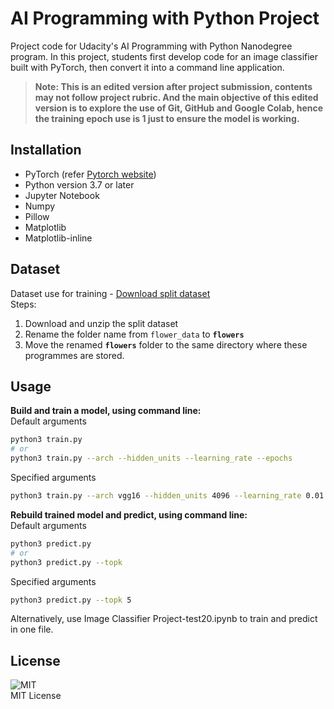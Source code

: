 # AI Programming with Python Project

Project code for Udacity's AI Programming with Python Nanodegree program. In this project, students first develop code for an image classifier built with PyTorch, then convert it into a command line application.

> **Note: This is an edited version after project submission, contents may not follow project rubric. And the main objective of this edited version is to explore the use of Git, GitHub and Google Colab, hence the training epoch use is 1 just to ensure the model is working.**


## Installation

* PyTorch (refer [Pytorch website](https://pytorch.org/get-started/locally/))
* Python version 3.7 or later
* Jupyter Notebook
* Numpy
* Pillow
* Matplotlib
* Matplotlib-inline


## Dataset

Dataset use for training - 
[Download split dataset](https://s3.amazonaws.com/content.udacity-data.com/nd089/flower_data.tar.gz)  
Steps:  
1. Download and unzip the split dataset
2. Rename the folder name from `flower_data` to **`flowers`**
3. Move the renamed **`flowers`** folder to the same directory where these programmes are stored. 


## Usage

**Build and train a model, using command line:**  
Default arguments
```bash
python3 train.py
# or
python3 train.py --arch --hidden_units --learning_rate --epochs
```  
Specified arguments
```bash
python3 train.py --arch vgg16 --hidden_units 4096 --learning_rate 0.01 --epochs 1
```
**Rebuild trained model and predict, using command line:**  
Default arguments
```bash
python3 predict.py
# or
python3 predict.py --topk
```  
Specified arguments
```bash
python3 predict.py --topk 5
```  
Alternatively, use Image Classifier Project-test20.ipynb to train and predict in one file.


## License  
![MIT](https://img.shields.io/github/license/perrigoh/image_classifier_pytorch_udacity)  
MIT License


